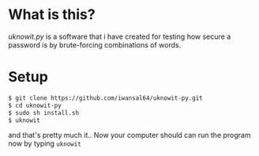 # What is this?
_uknowit.py_ is a software that i have created for testing how secure a password is by brute-forcing combinations of words.

# Setup
```sh
$ git clone https://github.com/iwansal64/uknowit-py.git
$ cd uknowit-py
$ sudo sh install.sh
$ uknowit
```
and that's pretty much it..
Now your computer should can run the program now by typing `uknowit`
